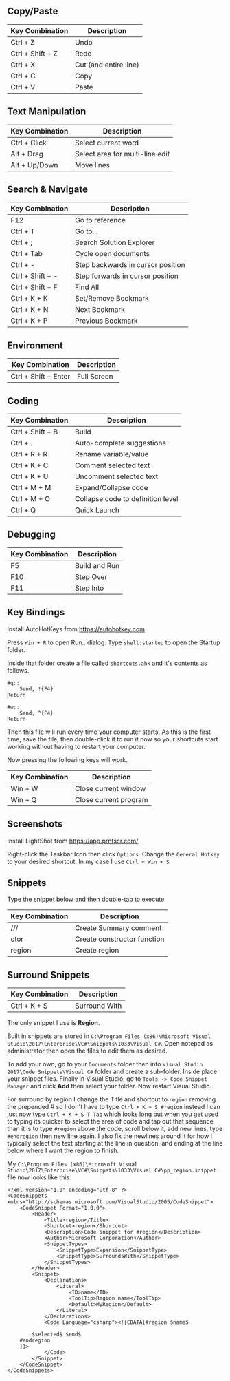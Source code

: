 ## Copy/Paste

| Key Combination  | Description           |
| ---------------- | --------------------- |
| Ctrl + Z         | Undo                  |
| Ctrl + Shift + Z | Redo                  |
| Ctrl + X         | Cut (and entire line) |
| Ctrl + C         | Copy                  |
| Ctrl + V         | Paste                 |

## Text Manipulation

| Key Combination | Description                     |
| --------------- | ------------------------------- |
| Ctrl + Click    | Select current word             |
| Alt + Drag      | Select area for multi-line edit |
| Alt + Up/Down   | Move lines                      |

## Search & Navigate

| Key Combination  | Description                       |
| ---------------- | --------------------------------- |
| F12              | Go to reference                   |
| Ctrl + T         | Go to...                          |
| Ctrl + ;         | Search Solution Explorer          |
| Ctrl + Tab       | Cycle open documents              |
| Ctrl + -         | Step backwards in cursor position |
| Ctrl + Shift + - | Step forwards in cursor position  |
| Ctrl + Shift + F | Find All                          |
| Ctrl + K + K     | Set/Remove Bookmark               |
| Ctrl + K + N     | Next Bookmark                     |
| Ctrl + K + P     | Previous Bookmark                 |

## Environment

| Key Combination      | Description |
| -------------------- | ----------- |
| Ctrl + Shift + Enter | Full Screen |

## Coding

| Key Combination  | Description                       |
| ---------------- | --------------------------------- |
| Ctrl + Shift + B | Build                             |
| Ctrl + .         | Auto-complete suggestions         |
| Ctrl + R + R     | Rename variable/value             |
| Ctrl + K + C     | Comment selected text             |
| Ctrl + K + U     | Uncomment selected text           |
| Ctrl + M + M     | Expand/Collapse code              |
| Ctrl + M + O     | Collapse code to definition level |
| Ctrl + Q         | Quick Launch                      |

## Debugging

| Key Combination | Description   |
| --------------- | ------------- |
| F5              | Build and Run |
| F10             | Step Over     |
| F11             | Step Into     |

## Key Bindings

Install AutoHotKeys from https://autohotkey.com

Press `Win + R` to open Run.. dialog. Type `shell:startup` to open the Startup folder.

Inside that folder create a file called `shortcuts.ahk` and it's contents as follows.

```
#q::
	Send, !{F4}
Return

#w::
	Send, ^{F4}
Return
```

Then this file will run every time your computer starts. As this is the first time, save the file, then double-click it to run it now so your shortcuts start working without having to restart your computer.

Now pressing the following keys will work.

| Key Combination | Description           |
| --------------- | --------------------- |
| Win + W         | Close current window  |
| Win + Q         | Close current program |

## Screenshots

Install LightShot from https://app.prntscr.com/

Right-click the Taskbar Icon then click `Options`. Change the `General Hotkey` to your desired shortcut. In my case I use `Ctrl + Win + S`

## Snippets

Type the snippet below and then double-tab to execute

| Key Combination | Description                 |
| --------------- | --------------------------- |
| ///             | Create Summary comment      |
| ctor            | Create constructor function |
| region          | Create region               |


## Surround Snippets

| Key Combination | Description   |
| --------------- | ------------- |
| Ctrl + K + S    | Surround With |

The only snippet I use is **Region**.

Built in snippets are stored in `C:\Program Files (x86)\Microsoft Visual Studio\2017\Enterprise\VC#\Snippets\1033\Visual C#`. Open notepad as administrator then open the files to edit them as desired.

To add your own, go to your `Documents` folder then into `Visual Studio 2017\Code Snippets\Visual C#` folder and create a sub-folder. Inside place your snippet files. Finally in Visual Studio, go to `Tools -> Code Snippet Manager` and click **Add** then select your folder. Now restart Visual Studio.

For surround by region I change the Title and shortcut to `region` removing the prepended # so I don't have to type `Ctrl + K + S #region` instead I can just now type `Ctrl + K + S T Tab` which looks long but when you get used to typing its quicker to select the area of code and tap out that sequence than it is to type `#region` above the code, scroll below it, add new lines, type `#endregion` then new line again. I also fix the newlines around it for how I typically select the text starting at the line in question, and ending at the line below where I want the region to finish.

My `C:\Program Files (x86)\Microsoft Visual Studio\2017\Enterprise\VC#\Snippets\1033\Visual C#\pp_region.snippet` file now looks like this:

```
<?xml version="1.0" encoding="utf-8" ?>
<CodeSnippets  xmlns="http://schemas.microsoft.com/VisualStudio/2005/CodeSnippet">
	<CodeSnippet Format="1.0.0">
		<Header>
			<Title>region</Title>
			<Shortcut>region</Shortcut>
			<Description>Code snippet for #region</Description>
			<Author>Microsoft Corporation</Author>
			<SnippetTypes>
				<SnippetType>Expansion</SnippetType>
				<SnippetType>SurroundsWith</SnippetType>
			</SnippetTypes>
		</Header>
		<Snippet>
			<Declarations>
				<Literal>
					<ID>name</ID>
					<ToolTip>Region name</ToolTip>
					<Default>MyRegion</Default>
				</Literal>
			</Declarations>
			<Code Language="csharp"><![CDATA[#region $name$

		$selected$ $end$
	#endregion
	]]>
			</Code>
		</Snippet>
	</CodeSnippet>
</CodeSnippets>
```

